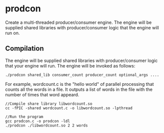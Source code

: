 # prodcon
Create a multi-threaded producer/consumer engine. The engine will be supplied shared libraries with producer/consumer logic that the engine will run on.

## Compilation

The engine will be supplied shared libraries with producer/consumer logic that your engine will run.
The engine will be invoked as follows:

```
./prodcon shared_lib consumer_count producer_count optional_args ....
```

For example, wordcount.c is the "hello world" of parallel processing that counts all the words in a file. It outputs a list of words in the file with the number of times that word appeard. 

```
//Compile share library libwordcount.so
cc -fPIC -shared wordcount.c -o libwordcount.so -lpthread
```

```
//Run the program
gcc prodcon.c -o prodcon -ldl
./prodcon ./libwordcount.so 2 2 words
```
